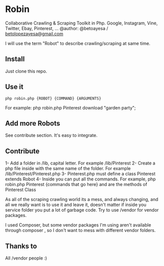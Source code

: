 # Robin
Collaborative Crawling &amp; Scraping Toolkit in Php. Google, Instagram, Vine, Twitter, Ebay, Pinterest, ...
@author: @betoayesa / betolopezayesa@gmail.com

I will use the term "Robot" to describe crawling/scraping at same time.

## Install

Just clone this repo.

## Use it

    php robin.php {ROBOT} {COMMAND} {ARGUMENTS}

For example: php robin.php Pinterest download "garden party";

## Add more Robots

See contribute section. It's easy to integrate.

## Contribute

1- Add a folder in /lib, capital letter. For example /lib/Pinterest
2- Create a php file inside with the same name of the folder. For example /lib/Pinterest/Pinterest.php
3- Pinterest.php must define a class Pinterest extends Robot
4- Inside you can put all the commands. For example, php robin.php Pinterest {commands that go here} and are the methods of Pinterest Class

As all of the scraping crawling world its a mess, and always changing, and all we really want is to use it and leave it, doesn't matter if inside you service folder you put a lot of garbage code. Try to use /vendor for vendor packages. 

I used Composer, but some vendor packages I'm using aren't available through composer , so I don't want to mess with different vendor folders.

## Thanks to

All /vendor people :)